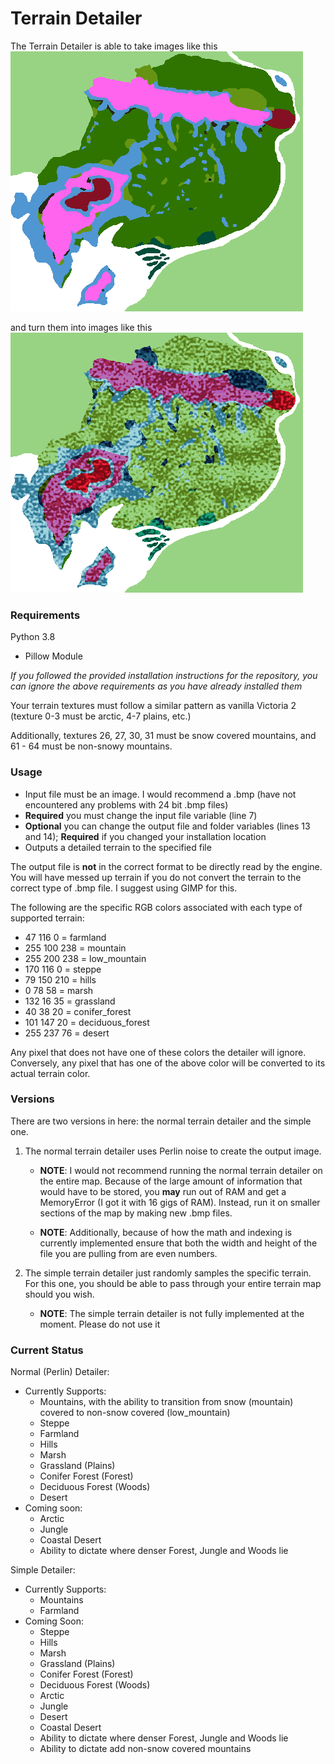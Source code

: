 # Terrain Detailer
The Terrain Detailer is able to take images like this  
![Old Image](../images/terrain%20detailer/terrain_generation_test_old.jpg)  

and turn them into images like this  
![New Image](../images/terrain%20detailer/terrain_generation_test.jpg)

### Requirements
Python 3.8
- Pillow Module

*If you followed the provided installation instructions for the repository, you can ignore the above requirements
as you have already installed them*  

Your terrain textures must follow a similar pattern as vanilla Victoria 2 (texture 0-3 must be arctic, 4-7 plains, etc.)  

Additionally, textures 26, 27, 30, 31 must be snow covered mountains, and 61 - 64 must be non-snowy mountains.

### Usage
 - Input file must be an image. I would recommend a .bmp (have not encountered any problems with 24 bit .bmp files)
 - **Required** you must change the input file variable (line 7)
 - **Optional** you can change the output file and folder variables (lines 13 and 14); **Required** if you changed your installation location
 - Outputs a detailed terrain to the specified file
 
The output file is **not** in the correct format to be directly read by the engine. You will have messed up terrain
if you do not convert the terrain to the correct type of .bmp file. I suggest using GIMP for this.

The following are the specific RGB colors associated with each type of supported terrain:
 - 47 116 0 = farmland
 - 255 100 238 = mountain
 - 255 200 238 = low_mountain
 - 170 116 0 = steppe
 - 79 150 210 = hills
 - 0 78 58 = marsh
 - 132 16 35 = grassland
 - 40 38 20 = conifer_forest
 - 101 147 20 = deciduous_forest
 - 255 237 76 = desert
 
Any pixel that does not have one of these colors the detailer will ignore. Conversely, any pixel that has one of the above
color will be converted to its actual terrain color.

### Versions
There are two versions in here: the normal terrain detailer and the simple one.  

1. The normal terrain detailer uses Perlin noise to create the output image.  

   - **NOTE**: I would not recommend running the normal terrain detailer on the entire map. Because of the large amount of
information that would have to be stored, you **may** run out of RAM and get a MemoryError (I got it with 16 gigs of RAM).
Instead, run it on smaller sections of the map by making new .bmp files.

   - **NOTE**: Additionally, because of how the math and indexing is currently implemented ensure that both the width and 
height of the file you are pulling from are even numbers.  

2. The simple terrain detailer just randomly samples the specific terrain. For this one, you should be able to pass through
your entire terrain map should you wish.

   - **NOTE**: The simple terrain detailer is not fully implemented at the moment. Please do not use it

### Current Status
Normal (Perlin) Detailer:
 - Currently Supports:
   - Mountains, with the ability to transition from snow (mountain) covered to non-snow covered (low_mountain)
   - Steppe
   - Farmland
   - Hills
   - Marsh
   - Grassland (Plains)
   - Conifer Forest (Forest)
   - Deciduous Forest (Woods)
   - Desert
 - Coming soon:
   - Arctic
   - Jungle
   - Coastal Desert
   - Ability to dictate where denser Forest, Jungle and Woods lie
  
Simple Detailer:
 - Currently Supports:
   - Mountains
   - Farmland
 - Coming Soon:
   - Steppe
   - Hills
   - Marsh
   - Grassland (Plains)
   - Conifer Forest (Forest)
   - Deciduous Forest (Woods)
   - Arctic
   - Jungle
   - Desert
   - Coastal Desert
   - Ability to dictate where denser Forest, Jungle and Woods lie
   - Ability to dictate add non-snow covered mountains